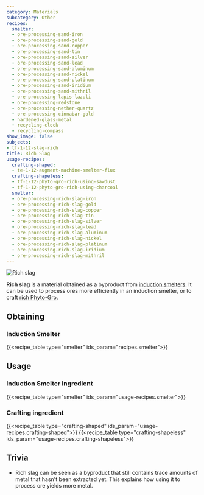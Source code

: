 ```yaml
---
category: Materials
subcategory: Other
recipes:
  smelter:
  - ore-processing-sand-iron
  - ore-processing-sand-gold
  - ore-processing-sand-copper
  - ore-processing-sand-tin
  - ore-processing-sand-silver
  - ore-processing-sand-lead
  - ore-processing-sand-aluminum
  - ore-processing-sand-nickel
  - ore-processing-sand-platinum
  - ore-processing-sand-iridium
  - ore-processing-sand-mithril
  - ore-processing-lapis-lazuli
  - ore-processing-redstone
  - ore-processing-nether-quartz
  - ore-processing-cinnabar-gold
  - hardened-glass-metal
  - recycling-clock
  - recycling-compass
show_image: false
subjects:
- tf-1-12-slag-rich
title: Rich Slag
usage-recipes:
  crafting-shaped:
  - te-1-12-augment-machine-smelter-flux
  crafting-shapeless:
  - tf-1-12-phyto-gro-rich-using-sawdust
  - tf-1-12-phyto-gro-rich-using-charcoal
  smelter:
  - ore-processing-rich-slag-iron
  - ore-processing-rich-slag-gold
  - ore-processing-rich-slag-copper
  - ore-processing-rich-slag-tin
  - ore-processing-rich-slag-silver
  - ore-processing-rich-slag-lead
  - ore-processing-rich-slag-aluminum
  - ore-processing-rich-slag-nickel
  - ore-processing-rich-slag-platinum
  - ore-processing-rich-slag-iridium
  - ore-processing-rich-slag-mithril
---
```


![Rich slag](/images/docs/1.12/thermal-foundation/slag-rich.png)


**Rich slag** is a material obtained as a byproduct from [induction
smelters](../../thermal-expansion/induction-smelter/). It can be used to process ores more
efficiently in an induction smelter, or to craft [rich
Phyto-Gro](../rich-phyto-gro/).


Obtaining
---------

### Induction Smelter
{{<recipe_table type="smelter" ids_param="recipes.smelter">}}


Usage
-----

### Induction Smelter ingredient
{{<recipe_table type="smelter" ids_param="usage-recipes.smelter">}}

### Crafting ingredient
{{<recipe_table type="crafting-shaped" ids_param="usage-recipes.crafting-shaped">}}
{{<recipe_table type="crafting-shapeless" ids_param="usage-recipes.crafting-shapeless">}}


Trivia
------

* Rich slag can be seen as a byproduct that still contains trace amounts of
  metal that hasn't been extracted yet. This explains how using it to process
  ore yields more metal.
